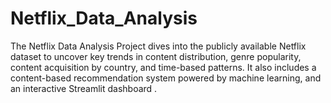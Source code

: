 # Netflix_Data_Analysis
The Netflix Data Analysis Project dives into the publicly available Netflix dataset to uncover key trends in content distribution, genre popularity, content acquisition by country, and time-based patterns. It also includes a content-based recommendation system powered by machine learning, and an interactive Streamlit dashboard .
